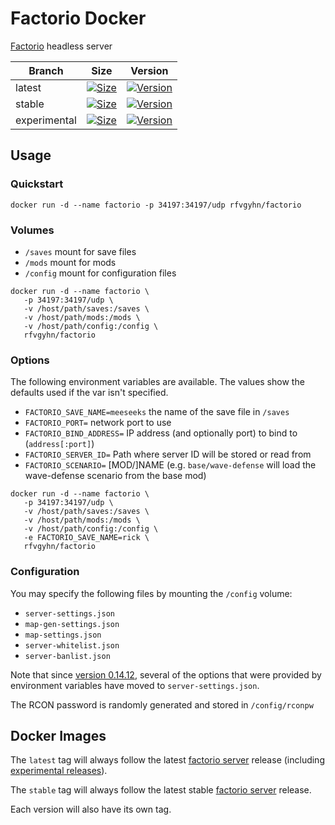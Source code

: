 # Factorio Docker

[Factorio][0] headless server

Branch         | Size             | Version          
---------------|------------------|---------------
latest         | [![Size][6]][2]  | [![Version][7]][2]
stable         | [![Size][8]][2]  | [![Version][9]][2]
experimental   | [![Size][10]][2] | [![Version][11]][2]

## Usage

### Quickstart

```
docker run -d --name factorio -p 34197:34197/udp rfvgyhn/factorio
```

### Volumes

* `/saves` mount for save files
* `/mods` mount for mods
* `/config` mount for configuration files

```
docker run -d --name factorio \
   -p 34197:34197/udp \
   -v /host/path/saves:/saves \
   -v /host/path/mods:/mods \
   -v /host/path/config:/config \
   rfvgyhn/factorio
```

### Options

The following environment variables are available. The values show the defaults used if
the var isn't specified.

* `FACTORIO_SAVE_NAME=meeseeks` the name of the save file in `/saves`
* `FACTORIO_PORT=` network port to use
* `FACTORIO_BIND_ADDRESS=` IP address (and optionally port) to bind to (`address[:port]`)
* `FACTORIO_SERVER_ID=` Path where server ID will be stored or read from
* `FACTORIO_SCENARIO=` [MOD/]NAME (e.g. `base/wave-defense` will load the wave-defense scenario from the base mod)

```
docker run -d --name factorio \
   -p 34197:34197/udp \
   -v /host/path/saves:/saves \
   -v /host/path/mods:/mods \
   -v /host/path/config:/config \
   -e FACTORIO_SAVE_NAME=rick \
   rfvgyhn/factorio
```

### Configuration

You may specify the following files by mounting the `/config` volume:

* `server-settings.json`
* `map-gen-settings.json`
* `map-settings.json`
* `server-whitelist.json`
* `server-banlist.json`

Note that since [version 0.14.12][3], several of the options that were provided
by environment variables have moved to `server-settings.json`.

The RCON password is randomly generated and stored in `/config/rconpw`

## Docker Images

The `latest` tag will always follow the latest [factorio server][1] release
(including [experimental releases][2]).

The `stable` tag will always follow the latest stable [factorio server][1] release.

Each version will also have its own tag.


[0]: https://www.factorio.com/
[1]: https://www.factorio.com/download-headless/stable
[2]: https://www.factorio.com/download-headless/experimental
[3]: https://forums.factorio.com/viewtopic.php?f=3&t=33591
[4]: https://img.shields.io/docker/stars/rfvgyhn/factorio.svg
[5]: https://img.shields.io/docker/pulls/rfvgyhn/factorio.svg
[6]: https://img.shields.io/docker/image-size/rfvgyhn/factorio/latest
[7]: https://img.shields.io/badge/v-1.1.110-blue
[8]: https://img.shields.io/docker/image-size/rfvgyhn/factorio/stable
[9]: https://img.shields.io/badge/v-1.1.110-blue
[10]: https://img.shields.io/docker/image-size/rfvgyhn/factorio/0.18.46-experimental
[11]: https://img.shields.io/badge/v-0.18.46-blue